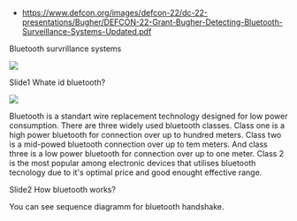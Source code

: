 - https://www.defcon.org/images/defcon-22/dc-22-presentations/Bugher/DEFCON-22-Grant-Bugher-Detecting-Bluetooth-Surveillance-Systems-Updated.pdf

Bluetooth survrillance systems

![](2/0.png)

Slide1 Whate id bluetooth?

![](2/1.png)

Bluetooth is a standart wire replacement technology designed for low power consumption.
There are three widely used bluetooth classes. 
Class one is a high power bluetooth for connection over up to hundred meters.
Class two is a mid-powed bluetooth connection over up to tem meters.
And class three is a low power bluetooth for connection over up to one meter.
Class 2 is the most popular among electronic devices that utilises bluetooth tecnology due to it's optimal price and good enought effective range.

Slide2 How bluetooth works?

You can see sequence diagramm for bluetooth handshake.
